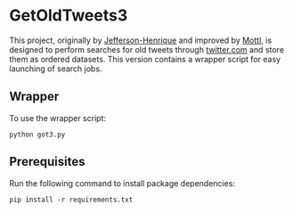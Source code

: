 # GetOldTweets3
This project, originally by [Jefferson-Henrique](https://github.com/Jefferson-Henrique/GetOldTweets-python) and improved by [Mottl](https://github.com/Mottl/GetOldTweets3), is designed to perform searches for old tweets through [twitter.com](https://twitter.com) and store them as ordered datasets. This version contains a wrapper script for easy launching of search jobs.

## Wrapper
To use the wrapper script:

```
python got3.py
```

## Prerequisites
Run the following command to install package dependencies:
```
pip install -r requirements.txt
```
